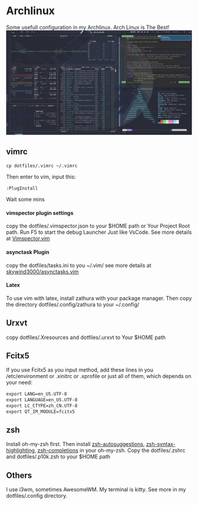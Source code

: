 # Archlinux
Some usefull configuration in my Archlinux.
Arch Linux is The Best!
![screenshots](./Pictures/screenshots/screenshot.png)

## vimrc
```
cp dotfiles/.vimrc ~/.vimrc
```
Then enter to vim, input this:
```
:PlugInstall
```
Wait some mins
#### vimspector plugin settings
copy the dotfiles/.vimspector.json to your $HOME path or Your Project Root path.
Run F5 to start the debug Launcher Just like VsCode.
See more details at [Vimspector.vim](https://github.com/puremourning/vimspector#installation)
#### asynctask Plugin
copy the dotfiles/tasks.ini to you ~/.vim/
see more details at [skywind3000/asynctasks.vim](https://github.com/skywind3000/asynctasks.vim)
#### Latex
To use vim with latex, install zathura with your package manager.
Then copy the directory dotfiles/.config/zathura to your ~/.config/

## Urxvt
copy dotfiles/.Xresources and dotfiles/.urxvt to Your $HOME path

## Fcitx5
If you use Fcitx5 as you input method, add these lines in you /etc/environment or .xinitrc or .xprofile or
just all of them, which depends on your need:
```
export LANG=en_US.UTF-8
export LANGUAGE=en_US.UTF-8
export LC_CTYPE=zh_CN.UTF-8
export QT_IM_MODULE=fcitx5
```
## zsh
Install oh-my-zsh first.
Then install [zsh-autosuggestions](https://github.com/zsh-users/zsh-autosuggestions), [zsh-syntax-highlighting](https://github.com/zsh-users/zsh-syntax-highlighting), [zsh-completions](https://github.com/zsh-users/zsh-completions) in your oh-my-zsh.
Copy the dotfiles/.zshrc and dotfiles/.p10k.zsh to your $HOME path

## Others
I use i3wm, sometimes AwesomeWM. My terminal is kitty. See more in my dotfiles/.config directory.
